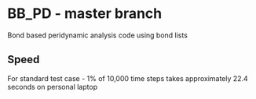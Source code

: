 # BB_PD - master branch
Bond based peridynamic analysis code using bond lists

## Speed
For standard test case - 1% of 10,000 time steps takes approximately 22.4 seconds on personal laptop
